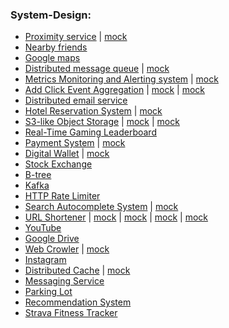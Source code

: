 ### System-Design: 

 - [Proximity service](https://github.com/yhamuha/sys-des/blob/main/des/proximity-service.jpg) | 
       [mock](https://github.com/yhamuha/sys-des/blob/main/des/proximity-service-mock.png)
 - [Nearby friends](https://github.com/yhamuha/sys-des/blob/main/des/nearby-friends.jpg)
 - [Google maps](https://github.com/yhamuha/sys-des/blob/main/des/google-maps.jpg)
 - [Distributed message queue](https://github.com/yhamuha/sys-des/blob/main/des/distributed-message-queue.jpg) | 
       [mock](https://github.com/yhamuha/sys-des/blob/main/des/distributed-message-system.png)
 - [Metrics Monitoring and Alerting system](https://github.com/yhamuha/sys-des/blob/main/des/monitoring-alerting.jpg) | 
       [mock](https://github.com/yhamuha/sys-des/blob/main/des/metric-alerting-system.jpg)
 - [Add Click Event Aggregation](https://github.com/yhamuha/sys-des/blob/main/des/ad-click-event-aggregation.pdf) | 
       [mock](https://github.com/yhamuha/sys-des/blob/main/des/ad-click-aggregation.png) | 
       [mock](https://github.com/yhamuha/sys-des/blob/main/des/add-click-aggr.png)
 - [Distributed email service](https://github.com/yhamuha/sys-des/blob/main/des/email-service.pdf)
 - [Hotel Reservation System](https://github.com/yhamuha/sys-des/blob/main/des/hotel-reservation.pdf) |
       [mock](https://github.com/yhamuha/sys-des/blob/main/des/hotel-reservation.png)
 - [S3-like Object Storage](https://github.com/yhamuha/sys-des/blob/main/des/s3_like_object_storage.pdf) | 
       [mock](https://github.com/yhamuha/sys-des/blob/main/des/s3-storage-system.png) | 
       [mock](https://github.com/yhamuha/sys-des/blob/main/des/s3-sys-des.png)
 - [Real-Time Gaming Leaderboard](https://github.com/yhamuha/sys-des/blob/main/des/real-time-gaming-leaderboard.pdf)
 - [Payment System](https://github.com/yhamuha/sys-des/blob/main/des/payment-system.pdf) | 
       [mock](https://github.com/yhamuha/sys-des/blob/main/des/payment-system.png)
 - [Digital Wallet](https://github.com/yhamuha/sys-des/blob/main/des/digital-wallet.pdf) | 
       [mock](https://github.com/yhamuha/sys-des/blob/main/des/digital-wallet-mock.png)
 - [Stock Exchange](https://github.com/yhamuha/sys-des/blob/main/des/stock-exchange.pdf)
 - [B-tree](https://github.com/yhamuha/sys-des/blob/main/des/b-tree.jpeg)
 - [Kafka](https://github.com/yhamuha/sys-des/blob/main/des/kafka.jpg)
 - [HTTP Rate Limiter](https://github.com/yhamuha/sys-des/blob/main/des/http-rate-limiter.png)
 - [Search Autocomplete System](https://github.com/yhamuha/sys-des/blob/main/des/autocomplete-system.png) |
       [mock](https://github.com/yhamuha/sys-des/blob/main/des/autocomplete-system-2.png)
 - [URL Shortener](https://github.com/yhamuha/sys-des/blob/main/des/url-shortener.png) | 
       [mock](https://github.com/yhamuha/sys-des/blob/main/des/url-shortener.jpg) |
       [mock](https://github.com/yhamuha/sys-des/blob/main/des/url-shortener-oct13.png) |
       [mock](https://github.com/yhamuha/sys-des/blob/main/des/url-shortener-2.png) |
       [mock](https://github.com/yhamuha/sys-des/blob/main/des/url-shortener-3.png)
 - [YouTube](https://github.com/yhamuha/sys-des/blob/main/des/youtube.png)
 - [Google Drive](https://github.com/yhamuha/sys-des/blob/main/des/google-drive.png)
 - [Web Crowler](https://github.com/yhamuha/sys-des/blob/main/des/web-crowler.png) |
       [mock](https://github.com/yhamuha/sys-des/blob/main/des/web-crowler-2.png)
 - [Instagram](https://github.com/yhamuha/sys-des/blob/main/des/instagram.jpg)
 - [Distributed Cache](https://github.com/yhamuha/sys-des/blob/main/des/distributed-cache.jpg) |
       [mock](https://github.com/yhamuha/sys-des/blob/main/des/distributed-cache-2.png)
 - [Messaging Service](https://github.com/yhamuha/sys-des/blob/main/des/messaging-service.png)
 - [Parking Lot](https://github.com/yhamuha/sys-des/blob/main/des/parking-lot.png)
 - [Recommendation System](https://github.com/yhamuha/sys-des/blob/main/des/recommendation-system.png)
 - [Strava Fitness Tracker](https://github.com/yhamuha/sys-des/blob/main/des/strava-fitness-tracker.png)
